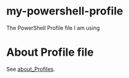 # my-powershell-profile
The PowerShell Profile file I am using

# About Profile file
See [about_Profiles](https://learn.microsoft.com/en-us/powershell/module/microsoft.powershell.core/about/about_profiles).